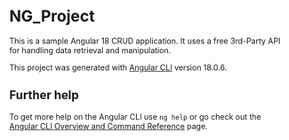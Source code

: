 # NG_Project

This is a sample Angular 18 CRUD application. It uses a free 3rd-Party API for handling data retrieval and manipulation.

This project was generated with [Angular CLI](https://github.com/angular/angular-cli) version 18.0.6.

## Further help

To get more help on the Angular CLI use `ng help` or go check out the [Angular CLI Overview and Command Reference](https://angular.dev/tools/cli) page.
